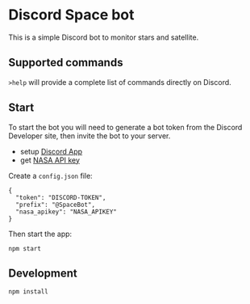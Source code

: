 # Discord Space bot 

This is a simple Discord bot to monitor stars and satellite.

## Supported commands

`>help` will provide a complete list of commands directly on Discord.

## Start

To start the bot you will need to generate a bot token from the Discord Developer site, then invite the bot to your server. 

- setup [Discord App](https://discordpy.readthedocs.io/en/latest/discord.html)
- get [NASA API key](https://api.nasa.gov/)

Create a `config.json` file:
```
{
  "token": "DISCORD-TOKEN",
  "prefix": "@SpaceBot",
  "nasa_apikey": "NASA_APIKEY"
}
```

Then start the app:
```
npm start
```

## Development

```
npm install 
```
